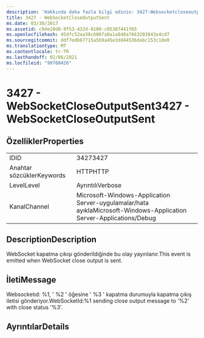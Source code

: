 ```yaml
---
description: 'Hakkında daha fazla bilgi edinin: 3427-Websocketcloseoutputgönderildi'
title: 3427 - WebSocketCloseOutputSent
ms.date: 03/30/2017
ms.assetid: c9de20d8-9f53-432d-8100-c05387441f65
ms.openlocfilehash: 45dfc52aa30c606fa0a1a848a7663203843e4cd7
ms.sourcegitcommit: ddf7edb67715a5b9a45e3dd44536dabc153c1de0
ms.translationtype: MT
ms.contentlocale: tr-TR
ms.lasthandoff: 02/06/2021
ms.locfileid: "99760426"
---
```

# <a name="3427---websocketcloseoutputsent"></a><span data-ttu-id="931aa-103">3427 - WebSocketCloseOutputSent</span><span class="sxs-lookup"><span data-stu-id="931aa-103">3427 - WebSocketCloseOutputSent</span></span>

## <a name="properties"></a><span data-ttu-id="931aa-104">Özellikler</span><span class="sxs-lookup"><span data-stu-id="931aa-104">Properties</span></span>  
  
|||  
|-|-|  
|<span data-ttu-id="931aa-105">ID</span><span class="sxs-lookup"><span data-stu-id="931aa-105">ID</span></span>|<span data-ttu-id="931aa-106">3427</span><span class="sxs-lookup"><span data-stu-id="931aa-106">3427</span></span>|  
|<span data-ttu-id="931aa-107">Anahtar sözcükler</span><span class="sxs-lookup"><span data-stu-id="931aa-107">Keywords</span></span>|<span data-ttu-id="931aa-108">HTTP</span><span class="sxs-lookup"><span data-stu-id="931aa-108">HTTP</span></span>|  
|<span data-ttu-id="931aa-109">Level</span><span class="sxs-lookup"><span data-stu-id="931aa-109">Level</span></span>|<span data-ttu-id="931aa-110">Ayrıntılı</span><span class="sxs-lookup"><span data-stu-id="931aa-110">Verbose</span></span>|  
|<span data-ttu-id="931aa-111">Kanal</span><span class="sxs-lookup"><span data-stu-id="931aa-111">Channel</span></span>|<span data-ttu-id="931aa-112">Microsoft-Windows-Application Server-uygulamalar/hata ayıkla</span><span class="sxs-lookup"><span data-stu-id="931aa-112">Microsoft-Windows-Application Server-Applications/Debug</span></span>|  
  
## <a name="description"></a><span data-ttu-id="931aa-113">Description</span><span class="sxs-lookup"><span data-stu-id="931aa-113">Description</span></span>  

 <span data-ttu-id="931aa-114">WebSocket kapatma çıkışı gönderildiğinde bu olay yayınlanır.</span><span class="sxs-lookup"><span data-stu-id="931aa-114">This event is emitted when WebSocket close output is sent.</span></span>  
  
## <a name="message"></a><span data-ttu-id="931aa-115">İleti</span><span class="sxs-lookup"><span data-stu-id="931aa-115">Message</span></span>  

 <span data-ttu-id="931aa-116">Websocketıd: %1, ' %2 ' öğesine ' %3 ' kapatma durumuyla kapatma çıkış iletisi gönderiyor.</span><span class="sxs-lookup"><span data-stu-id="931aa-116">WebSocketId:%1 sending close output message to '%2' with close status '%3'.</span></span>  
  
## <a name="details"></a><span data-ttu-id="931aa-117">Ayrıntılar</span><span class="sxs-lookup"><span data-stu-id="931aa-117">Details</span></span>
